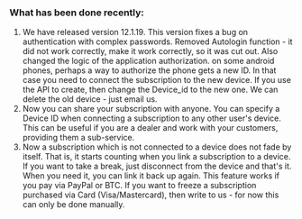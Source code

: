 
### What has been done recently:

1. We have released version 12.1.19. This version fixes a bug on authentication with complex passwords. Removed Autologin function - it did not work correctly, make it work correctly, so it was cut out.  Also changed the logic of the application authorization. on some android phones, perhaps a way to authorize the phone gets a new ID. In that case you need to connect the subscription to the new device. If you use the API to create, then change the Device_id to the new one. We can delete the old device - just email us.
2. Now you can share your subscription with anyone. You can specify a Device ID when connecting a subscription to any other user's device. This can be useful if you are a dealer and work with your customers, providing them a sub-service.
3. Now a subscription which is not connected to a device does not fade by itself. That is, it starts counting when you link a subscription to a device. If you want to take a break, just disconnect from the device and that's it. When you need it, you can link it back up again. This feature works if you pay via PayPal or BTC. If you want to freeze a subscription purchased via Card (Visa/Mastercard), then write to us - for now this can only be done manually.

